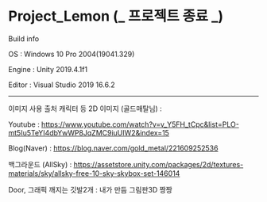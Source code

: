 # Project_Lemon (_ 프로젝트 종료 _)

Build info

OS : Windows 10 Pro 2004(19041.329)

Engine : Unity 2019.4.1f1

Editor : Visual Studio 2019 16.6.2

---------------------------------------------------------------------------------------------------------

이미지 사용 출처
캐릭터 등 2D 이미지 (골드매탈님) : 

Youtube : https://www.youtube.com/watch?v=v_Y5FH_tCpc&list=PLO-mt5Iu5TeYI4dbYwWP8JqZMC9iuUIW2&index=15 

Blog(Naver) : https://blog.naver.com/gold_metal/221609252536

백그라운드 (AllSky) : https://assetstore.unity.com/packages/2d/textures-materials/sky/allsky-free-10-sky-skybox-set-146014

Door, 그래픽 깨지는 깃발2개 : 내가 만듬 그림판3D 짱짱
